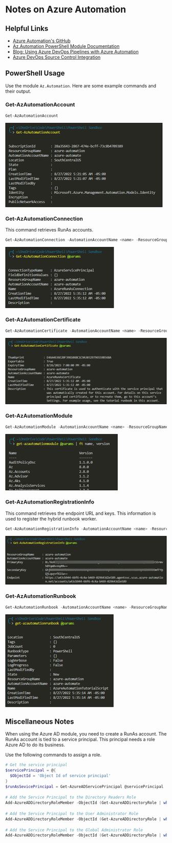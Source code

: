 # Notes on Azure Automation
## Helpful Links
- [Azure Automation's GitHub](https://github.com/azureautomation)
- [Az.Automation PowerShell Module Documentation](https://docs.microsoft.com/en-us/powershell/module/az.automation/?view=azps-8.2.0)
- [Blog: Using Azure DevOps Pipelines with Azure Automation](https://www.miru.ch/using-azure-devops-pipelines-with-azure-automation/) 
- [Azure DevOps Source Control Integration](https://docs.microsoft.com/en-us/azure/automation/source-control-integration)

## PowerShell Usage
Use the module `Az.Automation`.  Here are some example commands and their output.

### Get-AzAutomationAccount
```powershell
Get-AzAutomationAccount
```
![](img/2022-08-27-05-30-05.png)

### Get-AzAutomationConnection
This command retrieves RunAs accounts.
```powershell
Get-AzAutomationConnection -AutomationAccountName <name> -ResourceGroupName <name>
```
![](img/2022-08-27-05-45-27.png)

### Get-AzAutomationCertificate
```powershell
Get-AzAutomationCertificate -AutomationAccountName <name> -ResourceGroupName <name>
```
![](img/2022-08-27-05-52-15.png)

### Get-AzAutomationModule
```powershell
Get-AzAutomationModule -AutomationAccountName <name> -ResourceGroupName <name>
```
![](img/2022-08-27-05-54-50.png)

### Get-AzAutomationRegistrationInfo
This command retrieves the endpoint URL and keys.  This information is used to register the hybrid runbook worker.
```powershell
Get-AzAutomationRegistrationInfo -AutomationAccountName <name> -ResourceGroupName <name>
```
![](img/2022-08-27-06-00-45.png)

### Get-AzAutomationRunbook
```powershell
Get-AzAutomationRunbook -AutomationAccountName <name> -ResourceGroupName <name>
```
![](img/2022-08-27-06-02-40.png)



## Miscellaneous Notes
When using the Azure AD module, you need to create a RunAs account.  The RunAs account is tied to a service principal.  This principal needs a role Azure AD to do its business.

Use the following commands to assign a role.

```powershell
# Get the service principal
$servicePrincipal = @{
  $ObjectId = 'Object Id of service principal'
}
$runAsSevicePrincipal = Get-AzureADServicePrincipal @servicePrincipal

# Add the Service Principal to the Directory Readers Role
Add-AzureADDirectoryRoleMember -ObjectId (Get-AzureADDirectoryRole | where-object {$_.DisplayName -eq "Directory Readers"}).Objectid -RefObjectId $runAsServicePrincipal.ObjectId

# Add the Service Principal to the User Administrator Role
Add-AzureADDirectoryRoleMember -ObjectId (Get-AzureADDirectoryRole | where-object {$_.DisplayName -eq "User Account Administrator"}).Objectid -RefObjectId $aaAadUser.ObjectId

# Add the Service Principal to the Global Administrator Role
Add-AzureADDirectoryRoleMember -ObjectId (Get-AzureADDirectoryRole | where-object {$_.DisplayName -eq "Company Administrator"}).Objectid -RefObjectId $runAsServicePrincipal.ObjectId
```